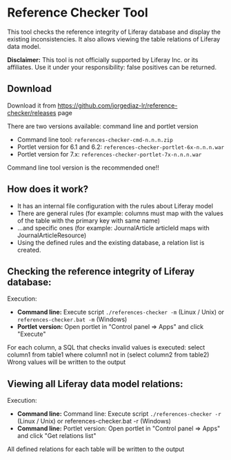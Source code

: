 # Reference Checker Tool
This tool checks the reference integrity of Liferay database and display the existing inconsistencies.
It also allows viewing the table relations of Liferay data model. 

**Disclaimer:** This tool is not officially supported by Liferay Inc. or its affiliates. Use it under your responsibility: false positives can be returned.

## Download

Download it from https://github.com/jorgediaz-lr/reference-checker/releases page

There are two versions available: command line and portlet version
  - Command line tool: `references-checker-cmd-n.n.n.zip`
  - Portlet version for 6.1 and 6.2: `references-checker-portlet-6x-n.n.n.war`
  - Portlet version for 7.x: `references-checker-portlet-7x-n.n.n.war`

Command line tool version is the recommended one!!

 ## How does it work?

 - It has an internal file configuration with the rules about Liferay model
 - There are general rules (for example: columns must map with the values of the table with the primary key with same name)
 - ...and specific ones (for example: JournalArticle articleId maps with JournalArticleResource)
 - Using the defined rules and the existing database, a relation list is created.
 
 ## Checking the reference integrity of Liferay database:

Execution:
 - **Command line:** Execute script `./references-checker -m` (Linux / Unix) or `references-checker.bat -m` (Windows)
 - **Portlet version:** Open portlet in "Control panel => Apps" and click "Execute"

For each column, a SQL that checks invalid values is executed: select column1 from table1 where column1 not in (select column2 from table2)
Wrong values will be written to the output

 ## Viewing all Liferay data model relations:

Execution:
 - **Command line:** Command line: Execute script `./references-checker -r` (Linux / Unix) or references-checker.bat -r (Windows)
 - **Command line:** Portlet version: Open portlet in "Control panel => Apps" and click "Get relations list"
 
All defined relations for each table  will be written to the output


